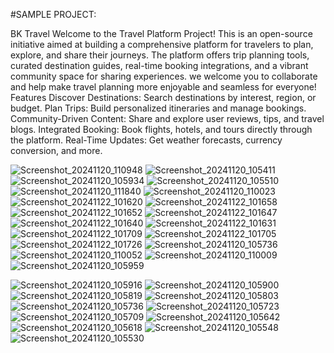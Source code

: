#SAMPLE PROJECT:

BK Travel
Welcome to the Travel Platform Project! This is an open-source initiative aimed at building a comprehensive platform for travelers to plan, explore, and share their journeys. The platform offers trip planning tools, curated destination guides, real-time booking integrations, and a vibrant community space for sharing experiences.
we welcome you to collaborate and help make travel planning more enjoyable and seamless for everyone!
Features
Discover Destinations: Search destinations by interest, region, or budget.
Plan Trips: Build personalized itineraries and manage bookings.
Community-Driven Content: Share and explore user reviews, tips, and travel blogs.
Integrated Booking: Book flights, hotels, and tours directly through the platform.
Real-Time Updates: Get weather forecasts, currency conversion, and more.


![Screenshot_20241120_110948](https://github.com/user-attachments/assets/1e6549b4-ee27-4819-8fe1-2bcd5d5042ca)
![Screenshot_20241120_105411](https://github.com/user-attachments/assets/eb0801cf-af45-4236-83c3-ef7ff035f659)
![Screenshot_20241120_105934](https://github.com/user-attachments/assets/1a1079dd-de0f-45b0-97d1-d1d7357206f4)
![Screenshot_20241120_105510](https://github.com/user-attachments/assets/6cadd46a-0b80-4260-a695-e14103f93686)
![Screenshot_20241120_111840](https://github.com/user-attachments/assets/607cf43c-4e94-4639-88ef-aa3123af096f)
![Screenshot_20241120_110023](https://github.com/user-attachments/assets/d845400d-09e4-4bb5-accd-a6c5519a5370)
![Screenshot_20241122_101620](https://github.com/user-attachments/assets/31b01f8f-501e-4334-aca9-cfde031c62f5)
![Screenshot_20241122_101658](https://github.com/user-attachments/assets/5b5475f5-ba4f-43d7-93ba-6d5851bc3b94)
![Screenshot_20241122_101652](https://github.com/user-attachments/assets/c6cd35ee-17c6-4da9-a97c-f91ec7dab99b)
![Screenshot_20241122_101647](https://github.com/user-attachments/assets/e37dc19e-0b44-4ad8-bd08-2a5960317705)
![Screenshot_20241122_101640](https://github.com/user-attachments/assets/7fa0c679-94d4-4ab2-b8e3-8e8f89c8c292)
![Screenshot_20241122_101631](https://github.com/user-attachments/assets/ca88d8f9-221e-49bf-9727-5c1fcbc12077)
![Screenshot_20241122_101709](https://github.com/user-attachments/assets/631a37ef-3248-4d0e-84c3-4da19f8eb2a9)
![Screenshot_20241122_101705](https://github.com/user-attachments/assets/c48c80a1-f5a6-4aaa-aa87-c02b209322e5)
![Screenshot_20241122_101726](https://github.com/user-attachments/assets/41ed2bbb-b777-44b0-8584-f9eb7e4159e9)
![Screenshot_20241120_105736](https://github.com/user-attachments/assets/d6008c96-4c7a-4a26-af29-c9385eeb385c)
![Screenshot_20241120_110052](https://github.com/user-attachments/assets/39235538-8ba5-4f2d-9849-99fb4f4c0350)
![Screenshot_20241120_110009](https://github.com/user-attachments/assets/2fb133cf-8be0-40b9-bfd4-cff0884aca11)
![Screenshot_20241120_105959](https://github.com/user-attachments/assets/bf1b6971-a539-4c06-9c2c-776d6a8fda56)

![Screenshot_20241120_105916](https://github.com/user-attachments/assets/31523126-adc0-47dc-abbb-3e4d218e78e4)
![Screenshot_20241120_105900](https://github.com/user-attachments/assets/bad68095-38b5-4185-9320-50806e73fa78)
![Screenshot_20241120_105819](https://github.com/user-attachments/assets/0292f5f8-b9e3-486f-947f-a0f7542212d0)
![Screenshot_20241120_105803](https://github.com/user-attachments/assets/27bdbc80-e95e-470f-a544-6d4356ca8741)
![Screenshot_20241120_105736](https://github.com/user-attachments/assets/98596609-a191-4b79-86fe-bf4f9ffdc02f)
![Screenshot_20241120_105723](https://github.com/user-attachments/assets/d12b1818-2b5e-49de-8352-0e0faa1e2aed)
![Screenshot_20241120_105709](https://github.com/user-attachments/assets/fe9fcc17-3982-4802-9335-98432a96f1b0)
![Screenshot_20241120_105642](https://github.com/user-attachments/assets/5543c378-0dd2-4f9c-9105-06ca459177e2)
![Screenshot_20241120_105618](https://github.com/user-attachments/assets/49d8cbe0-1953-40d7-ad6d-3d3ff97f7439)
![Screenshot_20241120_105548](https://github.com/user-attachments/assets/e671fe77-b7af-4ef6-a309-698c9a279726)
![Screenshot_20241120_105530](https://github.com/user-attachments/assets/ee8b747c-7f68-4774-8837-e17197feca94)


